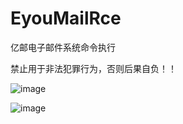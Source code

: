 # EyouMailRce
亿邮电子邮件系统命令执行

禁止用于非法犯罪行为，否则后果自负！！

![image](https://user-images.githubusercontent.com/46400438/114576578-d878c200-9cad-11eb-888f-1beb0b6108b1.png)

![image](https://user-images.githubusercontent.com/46400438/114576477-c39c2e80-9cad-11eb-9f84-9e412d62cb83.png)
